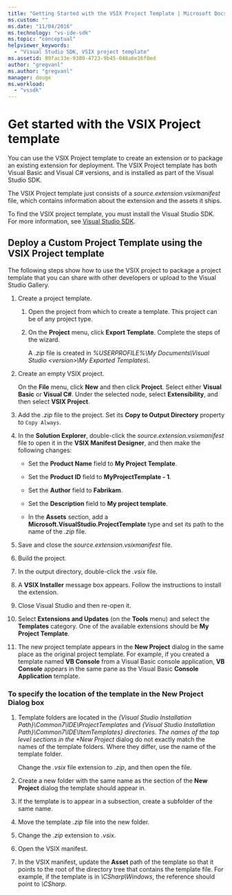 ```yaml
---
title: "Getting Started with the VSIX Project Template | Microsoft Docs"
ms.custom: ""
ms.date: "11/04/2016"
ms.technology: "vs-ide-sdk"
ms.topic: "conceptual"
helpviewer_keywords: 
  - "Visual Studio SDK, VSIX project template"
ms.assetid: 89fac33e-9380-4723-9b45-048a6e16f0ed
author: "gregvanl"
ms.author: "gregvanl"
manager: douge
ms.workload: 
  - "vssdk"
---
```

# Get started with the VSIX Project template
You can use the VSIX Project template to create an extension or to package an existing extension for deployment. The VSIX Project template has both Visual Basic and Visual C# versions, and is installed as part of the Visual Studio SDK.  

 The VSIX Project template just consists of a *source.extension.vsixmanifest* file, which contains information about the extension and the assets it ships.  

 To find the VSIX project template, you must install the Visual Studio SDK. For more information, see [Visual Studio SDK](../extensibility/visual-studio-sdk.md).  

## Deploy a Custom Project Template using the VSIX Project template  
 The following steps show how to use the VSIX project to package a project template that you can share with other developers or upload to the Visual Studio Gallery.  

1.  Create a project template.  

    1.  Open the project from which to create a template. This project can be of any project type.  

    2.  On the **Project** menu, click **Export Template**. Complete the steps of the wizard.  

         A *.zip* file is created in *%USERPROFILE%\My Documents\Visual Studio \<version>\My Exported Templates\\*.  

2.  Create an empty VSIX project.  

     On the **File** menu, click **New** and then click **Project**. Select either **Visual Basic** or **Visual C#**. Under the selected node, select **Extensibility**, and then select **VSIX Project**.  

3.  Add the *.zip* file to the project. Set its **Copy to Output Directory** property to `Copy Always`.  

4.  In the **Solution Explorer**, double-click the *source.extension.vsixmanifest* file to open it in the **VSIX Manifest Designer**, and then make the following changes:  

    -   Set the **Product Name** field to **My Project Template**.  

    -   Set the **Product ID** field to **MyProjectTemplate - 1**.  

    -   Set the **Author** field to **Fabrikam**.  

    -   Set the **Description** field to **My project template**.  

    -   In the **Assets** section, add a **Microsoft.VisualStudio.ProjectTemplate** type and set its path to the name of the *.zip* file.  

5.  Save and close the *source.extension.vsixmanifest* file.  

6.  Build the project.  

7.  In the output directory, double-click the *.vsix* file.  

8.  A **VSIX Installer** message box appears. Follow the instructions to install the extension.  

9. Close Visual Studio and then re-open it.  

10. Select **Extensions and Updates** (on the **Tools** menu) and select the **Templates** category. One of the available extensions should be **My Project Template**.  

11. The new project template appears in the **New Project** dialog in the same place as the original project template. For example, if you created a template named **VB Console** from a Visual Basic console application, **VB Console** appears in the same pane as the Visual Basic **Console Application** template.  

### To specify the location of the template in the New Project Dialog box  

1. Template folders are located in the *{Visual Studio Installation Path}\Common7\IDE\ProjectTemplates* and <em>{Visual Studio Installation Path}\Common7\IDE\ItemTemplates} directories. The names of the top level sections in the **New Project</em>* dialog do not exactly match the names of the template folders. Where they differ, use the name of the template folder.  

    Change the *.vsix* file extension to *.zip*, and then open the file.  

2. Create a new folder with the same name as the section of the **New Project** dialog the template should appear in.  

3. If the template is to appear in a subsection, create a subfolder of the same name.  

4. Move the template *.zip* file into the new folder.  

5. Change the *.zip* extension to *.vsix*.  

6. Open the VSIX manifest.  

7. In the VSIX manifest, update the **Asset** path of the template so that it points to the root of the directory tree that contains the template file. For example, if the template is in *\CSharp\Windows*, the reference should point to *\CSharp*.
